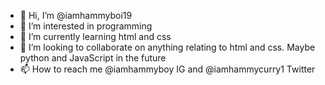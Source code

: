 - 👋 Hi, I’m @iamhammyboi19
- 👀 I’m interested in programming
- 🌱 I’m currently learning html and css
- 💞️ I’m looking to collaborate on anything relating to html and css. Maybe python and JavaScript in the future 
- 📫 How to reach me @iamhammyboy IG and @iamhammycurry1 Twitter

<!---
iamhammyboi19/iamhammyboi19 is a ✨ special ✨ repository because its `README.md` (this file) appears on your GitHub profile.
You can click the Preview link to take a look at your changes.
--->
